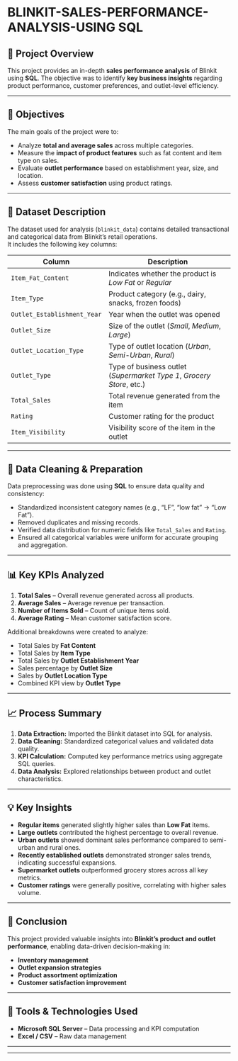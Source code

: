 # BLINKIT-SALES-PERFORMANCE-ANALYSIS-USING SQL


## 📘 Project Overview
This project provides an in-depth **sales performance analysis** of Blinkit using **SQL**. 
The objective was to identify **key business insights** regarding product performance, customer preferences, and outlet-level efficiency.

---

## 🎯 Objectives
The main goals of the project were to:
- Analyze **total and average sales** across multiple categories.  
- Measure the **impact of product features** such as fat content and item type on sales.  
- Evaluate **outlet performance** based on establishment year, size, and location.  
- Assess **customer satisfaction** using product ratings.  

---

## 🧩 Dataset Description
The dataset used for analysis (`blinkit_data`) contains detailed transactional and categorical data from Blinkit’s retail operations.  
It includes the following key columns:

| Column | Description |
|--------|--------------|
| `Item_Fat_Content` | Indicates whether the product is *Low Fat* or *Regular* |
| `Item_Type` | Product category (e.g., dairy, snacks, frozen foods) |
| `Outlet_Establishment_Year` | Year when the outlet was opened |
| `Outlet_Size` | Size of the outlet (*Small*, *Medium*, *Large*) |
| `Outlet_Location_Type` | Type of outlet location (*Urban*, *Semi-Urban*, *Rural*) |
| `Outlet_Type` | Type of business outlet (*Supermarket Type 1*, *Grocery Store*, etc.) |
| `Total_Sales` | Total revenue generated from the item |
| `Rating` | Customer rating for the product |
| `Item_Visibility` | Visibility score of the item in the outlet |

---

## 🧹 Data Cleaning & Preparation
Data preprocessing was done using **SQL** to ensure data quality and consistency:
- Standardized inconsistent category names (e.g., “LF”, “low fat” → “Low Fat”).  
- Removed duplicates and missing records.  
- Verified data distribution for numeric fields like `Total_Sales` and `Rating`.  
- Ensured all categorical variables were uniform for accurate grouping and aggregation.

---

## 📊 Key KPIs Analyzed
1. **Total Sales** – Overall revenue generated across all products.  
2. **Average Sales** – Average revenue per transaction.  
3. **Number of Items Sold** – Count of unique items sold.  
4. **Average Rating** – Mean customer satisfaction score.  

Additional breakdowns were created to analyze:
- Total Sales by **Fat Content**  
- Total Sales by **Item Type**  
- Total Sales by **Outlet Establishment Year**  
- Sales percentage by **Outlet Size**  
- Sales by **Outlet Location Type**  
- Combined KPI view by **Outlet Type**

---

## 📈 Process Summary
1. **Data Extraction:** Imported the Blinkit dataset into SQL for analysis.  
2. **Data Cleaning:** Standardized categorical values and validated data quality.  
3. **KPI Calculation:** Computed key performance metrics using aggregate SQL queries.  
4. **Data Analysis:** Explored relationships between product and outlet characteristics.  

---

## 💡 Key Insights
- **Regular items** generated slightly higher sales than **Low Fat** items.  
- **Large outlets** contributed the highest percentage to overall revenue.  
- **Urban outlets** showed dominant sales performance compared to semi-urban and rural ones.  
- **Recently established outlets** demonstrated stronger sales trends, indicating successful expansions.  
- **Supermarket outlets** outperformed grocery stores across all key metrics.  
- **Customer ratings** were generally positive, correlating with higher sales volume.  

---

## 🏁 Conclusion
This project provided valuable insights into **Blinkit’s product and outlet performance**, enabling data-driven decision-making in:
- **Inventory management**  
- **Outlet expansion strategies**  
- **Product assortment optimization**  
- **Customer satisfaction improvement**


---

## 🧮 Tools & Technologies Used
- **Microsoft SQL Server** – Data processing and KPI computation  
- **Excel / CSV** – Raw data management  

---


---
